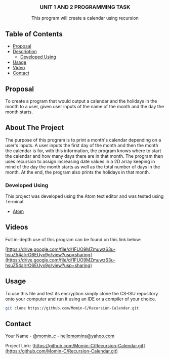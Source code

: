   <h3 align="center">UNIT 1 AND 2 PROGRAMMING TASK</h3>
  <p align="center">
    This program will create a calendar using recursion
  </p>
</p>

<!-- TABLE OF CONTENTS -->
## Table of Contents

* [Proposal](#proposal)
* [Description](#about-the-project)
    * [Developed Using](#developed-using)
* [Usage](#usage)
* [Video](#video)
* [Contact](#contact)

<!-- PROPOSAL -->
## Proposal

To create a program that would output a calendar and the holidays in the month to a user, given user inputs of the name of the month and the day the month starts.

<!-- ABOUT THE PROJECT -->
## About The Project

The purpose of this program is to print a month's calendar depending on a user's inputs. A user inputs the first day of the month and then the month the calendar is for, with this information, the program knows where to start the calendar and how many days there are in that month. The program then uses recursion to assign increasing date values in a 2D array keeping in mind of the day the month starts as well as the total number of days in the month. At the end, the program also prints the holidays in that month.

<!-- DEVELOPED USING -->
### Developed Using
This project was developed using the Atom text editor and was tested using Terminal.
* [Atom](https://atom.io)

<!-- VIDEOS  -->
## Videos

Full in-depth use of this program can be found on this link below:

[https://drive.google.com/file/d/1FUO9MZmuwz63u-hsuZ54alrrO6EUyx9g/view?usp=sharing](https://drive.google.com/file/d/1FUO9MZmuwz63u-hsuZ54alrrO6EUyx9g/view?usp=sharing)

<!-- USAGE -->
## Usage

To use this file and test its encryption simply clone the CS-ISU repository onto your computer and run it using an IDE or a compiler of your choice.

```sh
git clone https://github.com/Momin-C/Recursion-Calendar.git
```

<!-- CONTACT -->
## Contact

Your Name - [@momin_c](https://instagram.com/momin_c) - hellomomins@yahoo.com

Project Link: [https://github.com/Momin-C/Recursion-Calendar.git](https://github.com/Momin-C/Recursion-Calendar.git)
